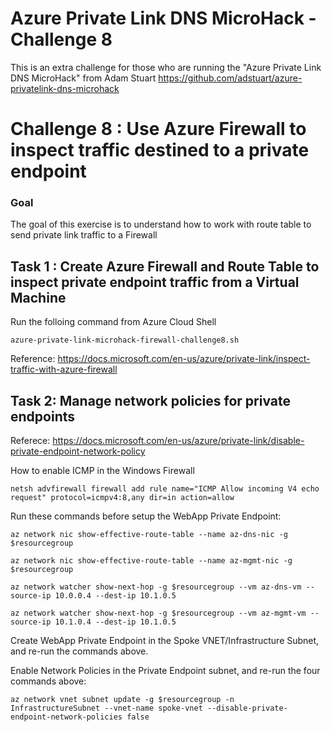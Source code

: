 # **Azure Private Link DNS MicroHack - Challenge 8**

This is an extra challenge for those who are running the "Azure Private Link DNS MicroHack" from Adam Stuart https://github.com/adstuart/azure-privatelink-dns-microhack

# Challenge 8 : Use Azure Firewall to inspect traffic destined to a private endpoint

### Goal 

The goal of this exercise is to understand how to work with route table to send private link traffic to a Firewall 

## Task 1 : Create Azure Firewall and Route Table to inspect private endpoint traffic from a Virtual Machine

Run the folloing command from Azure Cloud Shell

`azure-private-link-microhack-firewall-challenge8.sh`

Reference: https://docs.microsoft.com/en-us/azure/private-link/inspect-traffic-with-azure-firewall

## Task 2: Manage network policies for private endpoints

Referece: https://docs.microsoft.com/en-us/azure/private-link/disable-private-endpoint-network-policy

How to enable ICMP in the Windows Firewall

`netsh advfirewall firewall add rule name="ICMP Allow incoming V4 echo request" protocol=icmpv4:8,any dir=in action=allow`

Run these commands before setup the WebApp Private Endpoint:

`az network nic show-effective-route-table --name az-dns-nic -g $resourcegroup`

`az network nic show-effective-route-table --name az-mgmt-nic -g $resourcegroup`

`az network watcher show-next-hop -g $resourcegroup --vm az-dns-vm --source-ip 10.0.0.4 --dest-ip 10.1.0.5`

`az network watcher show-next-hop -g $resourcegroup --vm az-mgmt-vm --source-ip 10.1.0.4 --dest-ip 10.1.0.5`

Create WebApp Private Endpoint in the Spoke VNET/Infrastructure Subnet, and re-run the commands above.

Enable Network Policies in the Private Endpoint subnet, and re-run the four commands above:

`az network vnet subnet update -g $resourcegroup -n InfrastructureSubnet --vnet-name spoke-vnet --disable-private-endpoint-network-policies false`

